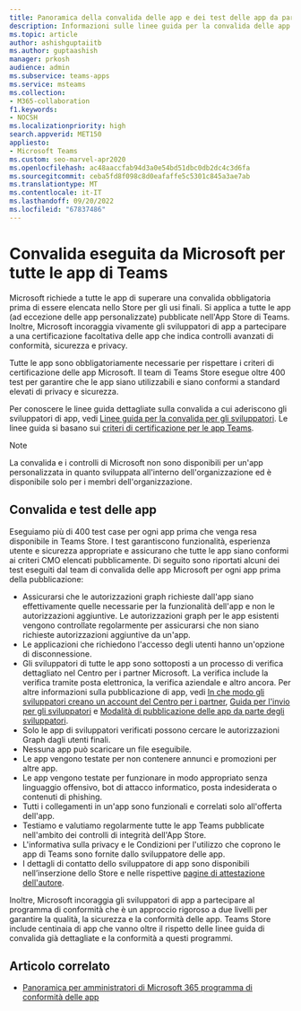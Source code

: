 ```yaml
---
title: Panoramica della convalida delle app e dei test delle app da parte di Microsoft
description: Informazioni sulle linee guida per la convalida delle app di Teams basate sui criteri di certificazione del marketplace. Informazioni sul modo in cui Microsoft garantisce che le app di Teams rispettino elevati standard di privacy e sicurezza.
ms.topic: article
author: ashishguptaiitb
ms.author: guptaashish
manager: prkosh
audience: admin
ms.subservice: teams-apps
ms.service: msteams
ms.collection:
- M365-collaboration
f1.keywords:
- NOCSH
ms.localizationpriority: high
search.appverid: MET150
appliesto:
- Microsoft Teams
ms.custom: seo-marvel-apr2020
ms.openlocfilehash: ac48aaccfab94d3a0e54bd51dbc0db2dc4c3d6fa
ms.sourcegitcommit: ceba5fd8f098c8d0eafaffe5c5301c845a3ae7ab
ms.translationtype: MT
ms.contentlocale: it-IT
ms.lasthandoff: 09/20/2022
ms.locfileid: "67837486"
---
```

# <a name="validation-performed-by-microsoft-for-all-teams-apps"></a>Convalida eseguita da Microsoft per tutte le app di Teams

Microsoft richiede a tutte le app di superare una convalida obbligatoria prima di essere elencata nello Store per gli usi finali. Si applica a tutte le app (ad eccezione delle app personalizzate) pubblicate nell'App Store di Teams. Inoltre, Microsoft incoraggia vivamente gli sviluppatori di app a partecipare a una certificazione facoltativa delle app che indica controlli avanzati di conformità, sicurezza e privacy.

Tutte le app sono obbligatoriamente necessarie per rispettare i criteri di certificazione delle app Microsoft. Il team di Teams Store esegue oltre 400 test per garantire che le app siano utilizzabili e siano conformi a standard elevati di privacy e sicurezza.

Per conoscere le linee guida dettagliate sulla convalida a cui aderiscono gli sviluppatori di app, vedi [Linee guida per la convalida per gli sviluppatori](/microsoftteams/platform/concepts/deploy-and-publish/appsource/prepare/teams-store-validation-guidelines). Le linee guida si basano sui [criteri di certificazione per le app Teams](/legal/marketplace/certification-policies#1140-teams).

> [!NOTE]
> La convalida e i controlli di Microsoft non sono disponibili per un'app personalizzata in quanto sviluppata all'interno dell'organizzazione ed è disponibile solo per i membri dell'organizzazione.

## <a name="app-validation-and-testing"></a>Convalida e test delle app

Eseguiamo più di 400 test case per ogni app prima che venga resa disponibile in Teams Store. I test garantiscono funzionalità, esperienza utente e sicurezza appropriate e assicurano che tutte le app siano conformi ai criteri CMO elencati pubblicamente. Di seguito sono riportati alcuni dei test eseguiti dal team di convalida delle app Microsoft per ogni app prima della pubblicazione:

* Assicurarsi che le autorizzazioni graph richieste dall'app siano effettivamente quelle necessarie per la funzionalità dell'app e non le autorizzazioni aggiuntive. Le autorizzazioni graph per le app esistenti vengono controllate regolarmente per assicurarsi che non siano richieste autorizzazioni aggiuntive da un'app.
* Le applicazioni che richiedono l'accesso degli utenti hanno un'opzione di disconnessione.
* Gli sviluppatori di tutte le app sono sottoposti a un processo di verifica dettagliato nel Centro per i partner Microsoft. La verifica include la verifica tramite posta elettronica, la verifica aziendale e altro ancora. Per altre informazioni sulla pubblicazione di app, vedi [In che modo gli sviluppatori creano un account del Centro per i partner](/microsoftteams/platform/concepts/deploy-and-publish/appsource/prepare/create-partner-center-dev-account), [Guida per l'invio per gli sviluppatori](/office/dev/store/add-in-submission-guide) e [Modalità di pubblicazione delle app da parte degli sviluppatori](https://aka.ms/PublishToTeamsStore).
* Solo le app di sviluppatori verificati possono cercare le autorizzazioni Graph dagli utenti finali.
* Nessuna app può scaricare un file eseguibile.
* Le app vengono testate per non contenere annunci e promozioni per altre app.
* Le app vengono testate per funzionare in modo appropriato senza linguaggio offensivo, bot di attacco informatico, posta indesiderata o contenuti di phishing.
* Tutti i collegamenti in un'app sono funzionali e correlati solo all'offerta dell'app.
* Testiamo e valutiamo regolarmente tutte le app Teams pubblicate nell'ambito dei controlli di integrità dell'App Store.
* L'informativa sulla privacy e le Condizioni per l'utilizzo che coprono le app di Teams sono fornite dallo sviluppatore delle app.
* I dettagli di contatto dello sviluppatore di app sono disponibili nell’inserzione dello Store e nelle rispettive [pagine di attestazione dell'autore](/microsoft-365-app-certification/teams/teams-apps).

Inoltre, Microsoft incoraggia gli sviluppatori di app a partecipare al programma di conformità che è un approccio rigoroso a due livelli per garantire la qualità, la sicurezza e la conformità delle app. Teams Store include centinaia di app che vanno oltre il rispetto delle linee guida di convalida già dettagliate e la conformità a questi programmi.

## <a name="related-article"></a>Articolo correlato

* [Panoramica per amministratori di Microsoft 365 programma di conformità delle app](overview-of-app-certification.md)
